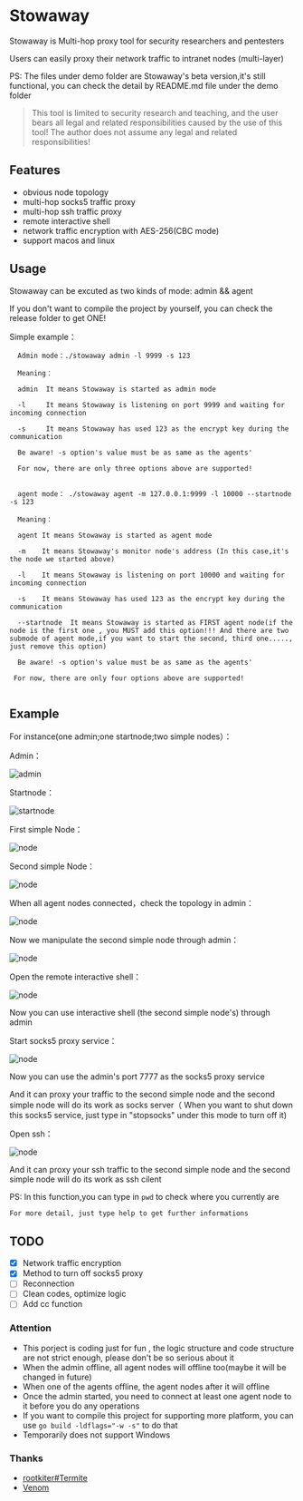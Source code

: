 # Stowaway

Stowaway is Multi-hop proxy tool for security researchers and pentesters

Users can easily proxy their network traffic to intranet nodes (multi-layer)

PS: The files under demo folder are Stowaway's beta version,it's still functional, you can check the detail by README.md file under the demo folder

> This tool is limited to security research and teaching, and the user bears all legal and related responsibilities caused by the use of this tool! The author does not assume any legal and related responsibilities!

## Features

- obvious node topology
- multi-hop socks5 traffic proxy
- multi-hop ssh traffic proxy
- remote interactive shell
- network traffic encryption with AES-256(CBC mode)
- support macos and linux

## Usage

Stowaway can be excuted as two kinds of mode: admin && agent


If you don't want to compile the project by yourself, you can check the release folder to get ONE!

Simple example：
```
  Admin mode：./stowaway admin -l 9999 -s 123
  
  Meaning：
  
  admin  It means Stowaway is started as admin mode
  
  -l     It means Stowaway is listening on port 9999 and waiting for incoming connection

  -s     It means Stowaway has used 123 as the encrypt key during the communication
  
  Be aware! -s option's value must be as same as the agents' 

  For now, there are only three options above are supported!
 
```
```
  agent mode： ./stowaway agent -m 127.0.0.1:9999 -l 10000 --startnode -s 123
  
  Meaning：
  
  agent It means Stowaway is started as agent mode 
  
  -m    It means Stowaway's monitor node's address (In this case,it's the node we started above)
  
  -l    It means Stowaway is listening on port 10000 and waiting for incoming connection 

  -s    It means Stowaway has used 123 as the encrypt key during the communication 

  --startnode  It means Stowaway is started as FIRST agent node(if the node is the first one , you MUST add this option!!! And there are two submode of agent mode,if you want to start the second, third one....., just remove this option)

  Be aware! -s option's value must be as same as the agents' 

 For now, there are only four options above are supported!
  
```

## Example

For instance(one admin;one startnode;two simple nodes）：

Admin：

![admin](https://github.com/ph4ntonn/Stowaway/blob/master/img/admin.png)

Startnode：

![startnode](https://github.com/ph4ntonn/Stowaway/blob/master/img/startnode.png)

First simple Node：

![node](https://github.com/ph4ntonn/Stowaway/blob/master/img/node1.png)


Second simple Node：

![node](https://github.com/ph4ntonn/Stowaway/blob/master/img/node2.png)

When all agent nodes connected，check the topology in admin：

![node](https://github.com/ph4ntonn/Stowaway/blob/master/img/chain.png)

Now we manipulate the second simple node through admin：

![node](https://github.com/ph4ntonn/Stowaway/blob/master/img/manipulate.png)

Open the remote interactive shell：

![node](https://github.com/ph4ntonn/Stowaway/blob/master/img/shell.png)

Now you can use interactive shell (the second simple node's) through admin

Start socks5 proxy service：

![node](https://github.com/ph4ntonn/Stowaway/blob/master/img/socks5.png)


Now you can use the admin's port 7777 as the socks5 proxy service

And it can proxy your traffic to the second simple node and the second simple node will do its work as socks server（ When you want to shut down this socks5 service, just type in "stopsocks" under this mode to turn off it)

Open ssh：

![node](https://github.com/ph4ntonn/Stowaway/blob/master/img/ssh.png)

And it can proxy your ssh traffic to the second simple node and the second simple node will do its work as ssh cilent

PS: In this function,you can type in ```pwd``` to check where you currently are

```
For more detail, just type help to get further informations
```
## TODO

- [x] Network traffic encryption
- [x] Method to turn off socks5 proxy
- [ ] Reconnection
- [ ] Clean codes, optimize logic
- [ ] Add cc function

### Attention

- This porject is coding just for fun , the logic structure and code structure are not strict enough, please don't be so serious about it
- When the admin offline, all agent nodes will offline too(maybe it will be changed in future)
- When one of the agents offline, the agent nodes after it will offline
- Once the admin started, you need to connect at least one agent node to it before you do any operations
- If you want to compile this project for supporting more platform, you can use ```go build -ldflags="-w -s"``` to do that
- Temporarily does not support Windows

### Thanks

- [rootkiter#Termite](https://github.com/rootkiter/Termite)
- [Venom](https://github.com/Dliv3/Venom)